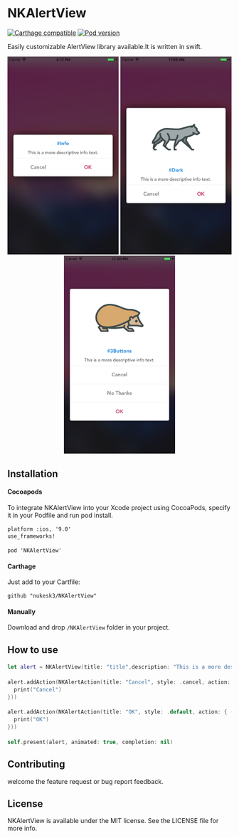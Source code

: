 # NKAlertView

[![Carthage compatible](https://img.shields.io/badge/Carthage-compatible-4BC51D.svg?style=flat)](https://github.com/Carthage/Carthage)
[![Pod version](https://badge.fury.io/co/NKAlertView.svg)](https://cocoapods.org/pods/NKAlertView)

Easily customizable AlertView library available.It is written in swift.

<p align="center">
  <img src="Screenshots/pre_screenshot_1.png" width=250 alt="Icon"/>
  <img src="Screenshots/pre_screenshot_2.png" width=250 alt="Icon"/>
  <img src="Screenshots/pre_screenshot_3.png" width=250 alt="Icon"/>
</p>


## Installation

#### Cocoapods

To integrate NKAlertView into your Xcode project using CocoaPods, specify it in your Podfile and run pod install.

```
platform :ios, '9.0'
use_frameworks!

pod 'NKAlertView'
```

#### Carthage

Just add to your Cartfile:
```
github "nukesk3/NKAlertView"
```

#### Manually

Download and drop `/NKAlertView` folder in your project.


## How to use
```swift
let alert = NKAlertView(title: "title",description: "This is a more descriptive info text.",image: UIImage(named: "image.png"),style: .dark)

alert.addAction(NKAlertAction(title: "Cancel", style: .cancel, action: { () -> Void in
  print("Cancel")
}))

alert.addAction(NKAlertAction(title: "OK", style: .default, action: { () in
  print("OK")
}))

self.present(alert, animated: true, completion: nil)
```

## Contributing

welcome the feature request or bug report feedback.


## License

NKAlertView is available under the MIT license. See the LICENSE file for more info.
